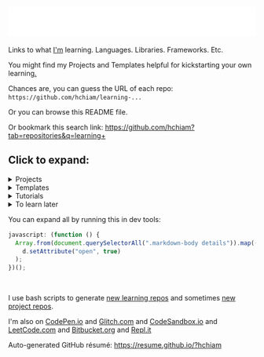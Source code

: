 # [ <img align="center" src="animation.svg" width="100%" height="60px" alt="Learning"/> ](https://hchiam.com)

Links to what [I'm](https://hchiam.com) learning. Languages. Libraries. Frameworks. Etc.

You might find my Projects and Templates helpful for kickstarting your own learning[.](https://github.com/hchiam/learning-template)

Chances are, you can guess the URL of each repo: `https://github.com/hchiam/learning-...`

Or you can browse this README file.

Or bookmark this search link: https://github.com/hchiam?tab=repositories&q=learning+

## Click to expand:

<details>
<summary>Projects</summary>

## Projects: things that I've built or maintain

1. Besides the rest of this list, I contribute to other people's projects, like: [GoogleChromeLabs/ProjectVisBug](https://github.com/GoogleChromeLabs/ProjectVisBug)
1. A minimal [slides](https://github.com/hchiam/slides) editor and presenter in your browser.
1. A minimal [notepad](https://github.com/hchiam/notepad) in your browser (automatically restores, and works offline after your first visit).
1. Chrome extensions like [a linter](https://github.com/hchiam/in-browser-style-linter), [quick menu search](https://github.com/hchiam/quick-menu-search), [quick selection search](https://github.com/hchiam/select-hover-search), and [experimental test automator](https://github.com/hchiam/in-browser-test-automator)
1. Firefox add-ons like [Check All Scripts with URLVoid](https://github.com/hchiam/urlvoid-firefox-extension) and [Console Log Element](https://github.com/hchiam/console-log-element)
1. [\_2DNote](https://github.com/hchiam/_2DNote) to make visuals with 2D coordinates more accessible to people who are blind.
1. [Google Voice Assistant](https://github.com/hchiam/learning-google-assistant) apps: [Code Tutor](https://github.com/hchiam/code-tutor) and [Mental Temperature Converter](https://github.com/hchiam/mental-temperature-converter)
1. [`html-template-generator`](https://github.com/hchiam/html-template-generator) and demo site: https://html-template-generator.surge.sh
1. [`stylable-select`](https://github.com/hchiam/stylable-select)
1. [random code tips](https://github.com/hchiam/random-code-tips)
1. [deps](https://github.com/hchiam/deps), a CLI tool that generates a dependency graph (as an interactive SVG). Just give it a file/folder as a starting point.
1. [Code Inspiration](https://github.com/hchiam/code-inspiration) to-do list web app that works offline (after your first visit).
1. No fancy touchpad pen? [Draw by moving the mouse and hitting spacebar to toggle](https://github.com/hchiam/draw-with-mouse-and-spacebar).
1. [Electron-powered desktop app `anonymous-input`](https://github.com/hchiam/anonymous-input) for personal teaching/educational use. Uses Electron.js, Travis CI, mocha, spectron, npm, yarn, ...
1. [Code Explorer](https://github.com/hchiam/code-explorer)
1. Voice User Interface named [LUI](https://github.com/hchiam/language-user-interface)
1. [Experimental programming language](https://github.com/hchiam/please) to make it easier to write code with speech recognition
1. Convenience code I use in [my CodePen.io Front-End demos](https://codepen.io/hchiam), such as:
   - [my personal CSS boilerplate](https://github.com/hchiam/css-boilerplate)
   - [codepen-full-page-link](https://github.com/hchiam/codepen-full-page-link)
   - [a Chrome check message](https://github.com/hchiam/is-chrome)
   - [copyToClipboard.js](https://github.com/hchiam/clipboard)
   - [prevent-link-window-opener-attacks.js](https://cdn.jsdelivr.net/gh/hchiam/learning-js@master/prevent-link-window-opener-attacks.js)
   - [flying focus ring](https://cdn.jsdelivr.net/gh/hchiam/flying-focus)
   - [keyboard focus trap](https://github.com/hchiam/keyboard-focus-trap)
   - [hchiam/draggable](https://github.com/hchiam/draggable): make any element [draggable](https://cdn.jsdelivr.net/gh/hchiam/draggable@master/makeElementDraggable.js), or [draggable and editable](https://cdn.jsdelivr.net/gh/hchiam/draggable@master/makeElementDraggableAndEditable.js)
   - [morphing_button](https://github.com/hchiam/morphing_button)
1. [Machine Learning](https://github.com/hchiam/machineLearning) examples and [other ML repos and notes](https://github.com/hchiam/learning-ml), like a [genetic algorithm](https://github.com/hchiam/cogLang-geneticAlgo) to generate a [conlang](https://github.com/hchiam/cognateLanguage), or [text-similarity-test](https://github.com/hchiam/text-similarity-test) built using [TensorFlow.js](https://github.com/hchiam/learning-tensorflow) or [PyTorch](https://github.com/hchiam/learning-pytorch) demos. Or like experimenting with [comment analysis](https://github.com/hchiam/comment-analysis) using [tfjs, USE, and UMAP (as opposed to t-SNE or PCA](https://github.com/hchiam/learning-tfjs-umap).
1. [Atom plugin](https://github.com/hchiam/sourcefetch-tutorial) tutorial and a [server](https://github.com/hchiam/sourcefetch-server) based on it to seek code snippets for you
1. [HTML template generator](https://github.com/hchiam/html-template-generator)
1. API examples:
   - https://github.com/hchiam/sourcefetch-server#sourcefetch-server
   - https://github.com/hchiam/timestamp-microservice-hchiam
1. [Glitch.com Backend/server demos](https://glitch.com/@hchiam) like [this Node.js server](https://github.com/hchiam/bible-verse-listener) and [this URL shortener microservice](https://minilink.glitch.me/)
1. Example HTML5 web apps/games (_NOTE: old_): [https://github.com/hchiam/embeddedWebApps](https://github.com/hchiam/embeddedWebApps)

</details>

<details>
<summary>Templates</summary>

## Templates: repos and snippets to get started faster

1. [Azure DevOps](https://github.com/hchiam/learning-azure-devops)
1. [Bash Scripts](https://github.com/hchiam/learning-bash-scripts) and [PowerShell](https://github.com/hchiam/learning-powershell) and [Zsh](https://github.com/hchiam/learning-zsh)
1. [Chrome Extension](https://github.com/hchiam/chrome-extension-template) or [Firefox add-on](https://github.com/hchiam/learning-firefox-extension)
1. [Content Security Policy (CSP)](https://github.com/hchiam/learning-csp)
1. [convenience](https://github.com/hchiam/convenience) template repo for getting started faster on creating your own convenience scripts or packages (this template repo comes with issue template, PR template, contributor reminder, codeowner, etc. files already set up for better collaboration on GitHub). Like my [learning-template](https://github.com/hchiam/learning-template) or my [project-template](https://github.com/hchiam/project-template).
1. [Custom VS Code (Visual Studio Code) linter](https://github.com/hchiam/custom-vscode-linter)
1. [Cypress](https://github.com/hchiam/learning-cypress)
1. [Electron](https://github.com/hchiam/learning-electron) for building desktop apps using web technologies (JS/HTML/CSS)
1. [esbuild](https://github.com/hchiam/learning-esbuild)
1. [Flask](https://github.com/hchiam/learning-flask)
1. [flying focus ring](https://github.com/hchiam/flying-focus) and [keyboard focus trap](https://github.com/hchiam/keyboard-focus-trap) and [morphing_button](https://github.com/hchiam/morphing_button)
1. [GitHub Actions](https://github.com/hchiam/learning-github-actions)
1. [Google Apps Script](https://github.com/hchiam/learning-google-apps-script)s for things like Google Docs
1. Google Assistant App templates: [Code Tutor](https://github.com/hchiam/code-tutor) or [Mental Temperature Converter](https://github.com/hchiam/mental-temperature-converter)
1. [Google Map Widget](https://github.com/hchiam/learning-google-map-widget)
1. [gpt4all](https://github.com/hchiam/learning-gpt4all)
1. [JavaScript](https://github.com/hchiam/learning-js) practice (and [bookmarklets](https://github.com/hchiam/learning-js/tree/master/bookmarklets) and [TotT](https://github.com/hchiam/learning-js/tree/master/TotT))
1. [Jasonette](https://github.com/hchiam/jasonetteApps)
1. [Java](https://github.com/hchiam/learning-java) practice
1. [Jazzer (and Jazzer.js)](https://github.com/hchiam/learning-jazzer) for fuzzing / fuzz testing
1. [Jest](https://github.com/hchiam/learning-jest)
1. [jQuery](https://github.com/hchiam/learning-jquery)
1. [Keras](https://github.com/hchiam/learning-keras)
1. [Lighthouse CI](https://github.com/hchiam/learning-lighthouse-ci)
1. linter stuff like [`lint-staged`](https://github.com/hchiam/learning-lint-staged) to automatically include code style fixes in your commits
   - [ESLint with Google JS Style Guide Rules](https://github.com/hchiam/learning-eslint-google)
   - [TSLint](https://github.com/hchiam/learning-tslint)
1. [Okta sign-in widget](https://github.com/hchiam/learning-okta-signin-widget) (also serves as a minimal node/express app with its [server.js](https://github.com/hchiam/learning-okta-signin-widget/blob/master/server.js))
1. [open-props](https://github.com/hchiam/learning-open-props)
1. [Phaser](https://github.com/hchiam/phaserGame)
1. [Protractor](https://github.com/hchiam/learning-protractor)
1. [Python](https://github.com/hchiam/learning-python) practice
   1. [Node.js plus Python talking to each other](https://github.com/hchiam/node-plus-python)
1. Record automated tests with [Selenium IDE](https://github.com/hchiam/learning-selenium-ide) chrome extension, or the slightly-better [Katalon Recorder](https://github.com/hchiam/learning-katalon) chrome extension (which can also export code and other formats).
1. [serverless API functions with CloudFlare workers](https://github.com/hchiam/learning-cloudflare)
1. [Subresource Integrity (SRI)](https://github.com/hchiam/learning-sri)
1. [surge](https://github.com/hchiam/learning-surge)
1. [Tape](https://github.com/hchiam/learning-tape)
1. [Teachable Machine](https://github.com/hchiam/learning-teachablemachine) to quickly prototype an ML model (gather, train, export)
1. [Travis CI](https://github.com/hchiam/travistest)
   1. [Travis CI setup for Selenium IDE](https://github.com/hchiam/selenium-travis)
   1. [Travis CI setup example for desktop app (Electron.js) test with mocha](https://github.com/hchiam/anonymous-input)
1. [TypeScript](https://github.com/hchiam/learning-typescript)
1. [UglifyJS](https://github.com/hchiam/learning-uglify)
1. [VB (Visual Basic)](https://github.com/hchiam/learning-vb)
1. [Vue](https://github.com/hchiam/learning-vue)
   1. [vue-test-utils](https://github.com/hchiam/vue-test-utils-getting-started) with [Jest](https://github.com/hchiam/vue-test-utils-jest-example) and with [Tape](https://github.com/hchiam/tape-vue-example)
   1. [vue-resource](https://codepen.io/hchiam/pen/ZrXgYo)
   1. [Vuetify](https://codepen.io/hchiam/pen/yvPLpb) templates
1. [Web Components](https://github.com/hchiam/learning-web-components)
1. Example [Yeoman generator](https://github.com/hchiam/generator-hchiam-learning) [`generator-hchiam-learning`](https://www.npmjs.com/package/generator-hchiam-learning?activeTab=readme) which creates another of my [learning repo](https://GitHub.com/hchiam/learning-something)s.
   - or just use [my template repo `learning-template`](https://github.com/hchiam/learning-template) by clicking the green button that says "Use this template"

</details>

<details>
<summary>Tutorials</summary>

## Tutorials: things I tried to learn by closely following tutorial instructions

A bunch of Udacity courses like [Front End Frameworks](https://github.com/hchiam/learning-front-end-frameworks), [Web Tooling & Automation](https://github.com/hchiam/learning-web-tooling-and-automation), [Offline Web Applications](https://github.com/hchiam/learning-offline-web-applications), and [JavaScript Design Patterns](https://github.com/hchiam/learning-js-design-patterns).

I'm also learning on sites like [freeCodeCamp](https://www.freecodecamp.org/hchiam) and [Udemy](https://www.udemy.com/user/howardchiam/) and [LeetCode](https://leetcode.com/hchiam/) and more.

1. [action-dependabot-auto-merge](https://github.com/hchiam/learning-action-dependabot-auto-merge)
1. [Alexa](https://github.com/hchiam/alexaSample)
1. [ally.js](https://github.com/hchiam/learning-allyjs#learning-allyjs)
1. [Alpine.js](https://github.com/hchiam/learning-alpine)
1. [AngularJS](https://github.com/hchiam/learning-angularjs), [Angular 8](https://github.com/hchiam/learning-angular8), and [Angular](https://github.com/hchiam/learning-angular)
1. [ANNOY](https://github.com/hchiam/learning-annoy) for [ML](https://github.com/hchiam/learning-ml) nearest neighbours of vectors
1. [AOS](https://github.com/hchiam/learning-aos) ("Animate On Scroll" library)
1. [AutoML](https://github.com/hchiam/learning-automl) with AutoML Edge model exported from Vertex AI API of Google Cloud Platform.
1. [AVIF](https://github.com/hchiam/learning-avif) compressed image format
1. [axios](https://github.com/hchiam/learning-axios)
1. [Bazel](https://github.com/hchiam/learning-bazel)
1. [Bootstrap 4 + SCSS](https://github.com/hchiam/learning-bootstrap)
1. [canvas](https://github.com/hchiam/learning-canvas)
1. [CKEditor 5](https://github.com/hchiam/learning-ckeditor5)
1. [CODEOWNERS](https://github.com/hchiam/learning-codeowners) files
   1. [All Contributors GitHub App](https://github.com/hchiam/learning-allcontributors)
1. [contributing.md](https://github.com/hchiam/learning-contributing.md) files
1. [CORS](https://github.com/hchiam/learning-cors)
1. [CSS/CSS3](https://github.com/hchiam/learning-css)
1. [cucumber](https://github.com/hchiam/learning-cucumber)
1. [D3.js](https://github.com/hchiam/learning-d3)
1. [dependency-cruiser](https://github.com/hchiam/learning-dependency-cruiser)
1. [Django](https://github.com/hchiam/learning-django)
1. [Docker](https://github.com/hchiam/learning-docker)
1. [docsify](https://github.com/hchiam/learning-docsify)
1. [ECMAScript browser modules](https://github.com/hchiam/learning-es-browser-modules) (using `import` in the browser)
1. [Feathers](https://github.com/hchiam/learning-feathers)
1. [Figma](https://github.com/hchiam/learning-figma) for interactive design prototypes and components (also has an Electron-powered desktop app), and [Bravo](https://github.com/hchiam/learning-bravo-studio) to turn them into native apps(!). (Here's [a quick summary of different design tools](https://github.com/hchiam/learning-figma/blob/main/README.md#a-quick-summary-of-other-design-tools).) For creating images like SVGs, I'd use [Photopea](https://github.com/hchiam/learning-photopea).
1. [Firestore](https://github.com/hchiam/learning-firestore) and [Firebase Local Emulator Suite](https://github.com/hchiam/learning-firebase-local-emulator)
1. [My solutions for FreeCodeCamp](https://www.freecodecamp.org/hchiam) (UPDATE: no longer publicly available)
1. [Gatsby.js](https://github.com/hchiam/learning-gatsby)
1. [GitHub CLI `gh`](https://github.com/hchiam/learning-gh)
1. [GitHub Copilot](https://github.com/hchiam/learning-github-copilot) (uses OpenAI Codex)
1. [GitHub issue template](https://github.com/hchiam/learning-issue-template)
1. [Golang](https://github.com/hchiam/learn-golang)
1. [Google Closure Library](https://github.com/hchiam/learning-closure) maybe for things like `goog.structs.Heap()` for use in [practice problems](https://github.com/hchiam/learning-js/tree/master/more-like-interview-questions) that I practice with [eslint and jest](https://github.com/hchiam/eslint-and-jest). It does so many helpful things, but it’s also a FE UI library like [Backbone.js](https://github.com/hchiam/learning-backbone).
1. [GSAP (GreenSock Animation Package)](https://github.com/hchiam/learning-gsap)
1. [gzip](https://github.com/hchiam/learning-gzip)
1. [HTML/HTML5](https://github.com/hchiam/learning-html)
1. [HTTP status codes](https://github.com/hchiam/learning-http-status-codes)
1. [HTTPS server](https://github.com/hchiam/learning-https-server)
1. [Hugging Face](https://github.com/hchiam/learning-huggingface) - for trying out [ML](https://github.com/hchiam/learning-ml) models quickly
1. [jExcel](https://github.com/hchiam/learning-jExcel)
1. [jquery-i18next](https://github.com/hchiam/learning-jquery-i18next)
1. [Kotlin](https://github.com/hchiam/learning-kotlin)
1. [LangChain](https://github.com/hchiam/learning-langchain)
1. [lazy load](https://github.com/hchiam/learning-lazy-load)
1. [Less](https://github.com/hchiam/learning-less)
1. [Lit.js](https://github.com/hchiam/learning-lit)
1. [localForage](https://github.com/hchiam/learning-localForage)
1. [localtunnel](https://github.com/hchiam/learning-localtunnel)
1. [Lodash](https://github.com/hchiam/learning-lodash) and [Underscore.js](https://github.com/hchiam/learning-underscore)
1. [Material Design Components for the Web](https://github.com/hchiam/learning-material-design-components) (CDN and NPM/Webpack setup)
1. [MEAN](https://github.com/hchiam/webDevMEANStack)
1. [MERN Stack](https://github.com/hchiam/learning-mern-stack) = **M**ongoDB, **E**xpress, **R**eact, and **N**ode.js (but I'm also using Mongoose, MongoDB Atlas, cors, dotenv, nodemon, eslint, eslint-config-google, bootstrap, react-router-dom, react-datepicker, axios, etc.).
1. [Mitosis](https://github.com/hchiam/learning-mitosis)
1. [mocha chai](https://github.com/hchiam/boilerplate-mochachai)
1. [MongoDB](https://github.com/hchiam/learning-mongodb)
1. [Neumorphism](https://github.com/hchiam/learning-neumorphism)
1. [Node](https://github.com/hchiam/learning-nodejs)
1. Publishing your own [NPM package](https://github.com/hchiam/npm-package-example) and [GitHub package](https://github.com/hchiam/learning-github-packages)
1. [nx](https://github.com/hchiam/learning-nx)
1. [Parcel.js](https://github.com/hchiam/learning-parcel) web app bundler
1. [Polka](https://github.com/hchiam/learning-polka)
1. [Polymer](https://github.com/hchiam/learning-polymer)
1. [PostCSS](https://github.com/hchiam/learning-postcss)
1. [pug](https://github.com/hchiam/learning-pug)
1. [Python ML web app](https://github.com/hchiam/python-ml-web-app) using [Streamlit](https://github.com/hchiam/learning-streamlit)
1. [PWA + Bluetooth](https://github.com/hchiam/learning-pwa-bluetooth)
1. [Qwik](https://github.com/hchiam/learning-qwik)
1. [React](https://github.com/hchiam/learning-reactjs) and [Redux](https://github.com/hchiam/learning-redux)
   1. Small example of adding data to Redux state container: https://github.com/hchiam/react-jexcel-redux
   1. Bigger example with Redux and more: https://github.com/hchiam/chat-app-fcc-react-redux
   1. [React Router](https://github.com/hchiam/learning-react-router)
   1. [React Native](https://github.com/hchiam/learning-react-native)
   1. Minimal [React Frontend + Express Backend](https://github.com/hchiam/learning-react-fe-and-be) test
   1. [Auth0](https://github.com/hchiam/learning-react-auth0)
   1. [React + Apollo + GraphQL](https://github.com/hchiam/learning-react-apollo) with [a working example](https://github.com/hchiam/react-apollo-gql-example)
   1. [React + Firestore](https://github.com/hchiam/learning-firestore)
   1. [React Hook Form](https://github.com/hchiam/learning-react-hook-form)
   1. [react-testing-library](https://github.com/hchiam/learning-react-testing-library)
   1. [React Error Boundaries](https://github.com/hchiam/learning-react-error-boundaries)
   1. [React Portals](https://github.com/hchiam/learning-react-portals)
   1. [Next.js](https://github.com/hchiam/learning-nextjs)
   1. [mantine.dev](https://github.com/hchiam/learning-mantine) React component library
1. [reCAPTCHA](https://github.com/hchiam/learning-recaptcha)
1. [service workers](https://github.com/hchiam/learning-service-workers) and [WebWorkers](https://github.com/hchiam/learning-webworkers)
1. [snowpack](https://github.com/hchiam/learning-snowpack) and [create-snowpack-app](https://github.com/hchiam/learning-create-snowpack-app)
1. [Solid.js](https://github.com/hchiam/learning-solid)
1. [Svelte](https://github.com/hchiam/learning-svelte) and [Sapper](https://github.com/hchiam/learning-sapper)
1. [SASS/SCSS](https://github.com/hchiam/learning-sass)
1. [SQL](https://github.com/hchiam/learning-sql) and [Sequelize ORM for Node.js](https://github.com/hchiam/learning-sequelize)
1. [TensorFlow](https://github.com/hchiam/learning-tensorflow)
1. [three.js](https://github.com/hchiam/learning-threejs)
1. [universal-tilt.js](https://github.com/hchiam/learning-universal-tilt)
1. [Vue with Firebase database](https://github.com/hchiam/vuejsfirebase) and [Glitch.com hosting](https://vue-js-firebase-database.glitch.me/)
1. [Web Accessibility (a11y)](https://github.com/hchiam/web-accessibility-course-notes/blob/master/README.md) (from [Google's Udacity course](https://www.udacity.com/course/web-accessibility--ud891)) and [`axe-cli`](https://github.com/hchiam/learning-axe-cli#learning-axe-cli) (and [even more a11y notes](https://github.com/hchiam/learning-a11y))
1. [Web Dev Bootcamp](https://github.com/hchiam/web-dev-bootcamp)
1. [web video, image manipulation, and connecting video to CSS animations](https://github.com/hchiam/learning-web-video-and-image)
1. [Webpack](https://github.com/hchiam/learning-webpack)
1. [WebSocket](https://github.com/hchiam/learning-websocket)
1. [yargs](https://github.com/hchiam/learning-yargs)
1. [yarn](https://github.com/hchiam/learning-yarn)

</details>

<details>
<summary>To learn later</summary>

## To learn later: thought about learning but didn't go too deep yet

1. [amplication](https://github.com/hchiam/learning-amplication) nocode to generate website FE+BE
1. [assembly](https://github.com/hchiam/learning-assembly)
1. [Astro](https://github.com/hchiam/learning-astro)
1. [AWS (Amazon Web Services) terms in plain English](https://github.com/hchiam/learning-aws-terms)
1. [Bayes](https://github.com/hchiam/learning-bayes)
1. [Blitz](https://github.com/hchiam/learning-blitzjs)
1. [Browsersync](https://github.com/hchiam/learning-browsersync)
1. [bun](https://github.com/hchiam/learning-bun)
1. [C#](https://github.com/hchiam/learning-csharp)
1. [Chrome DevTools](https://github.com/hchiam/learning-chrome-devtools)
1. [Cirq](https://github.com/hchiam/learning-cirq) for quantum computer circuits
1. [Combinations vs Permutations](https://github.com/hchiam/learning-combinations-vs-permutations)
1. [CSS BEM](https://github.com/hchiam/learning-bem)
1. Data structures and algorithms like the [splay tree](https://github.com/hchiam/learning-splay-tree), [B-tree](https://github.com/hchiam/learning-b-tree), [skip list](https://github.com/hchiam/learning-skip-list), [Bloom filter](https://github.com/hchiam/learning-bloom-filter), [union-find data structure (for sets)](https://github.com/hchiam/learning-union-find), [suffix tree/trie/array](https://github.com/hchiam/learning-suffix-tree), [LZW compression](https://github.com/hchiam/learning-lzw), [combinations vs permutations with/without repeats](https://github.com/hchiam/learning-combinations-vs-permutations)
1. [Deno](https://github.com/hchiam/learning-deno)
1. [Elm](https://github.com/hchiam/learning-elm)
1. [Flutter](https://github.com/hchiam/learning-flutter)
1. [Framer](https://github.com/hchiam/learning-framer)
3. [Google Charts](https://github.com/hchiam/learning-google-charts)
1. [GraphQL](https://github.com/hchiam/learning-graphql)
1. [gulp.js](https://github.com/hchiam/learning-gulp)
1. connecting JS to [hardware](https://github.com/hchiam/learning-js-hardware/tree/main)
1. [Helmet](https://github.com/hchiam/learning-helmet)
1. [Heroku](https://github.com/hchiam/python-getting-started)
   - --> my first working Heroku-hosted app [here](https://github.com/hchiam/galeria)
   - https://github.com/hchiam/test-app
1. [Immer](https://github.com/hchiam/learning-immer/blob/master/README.md) to change immutable state more easily.
1. [general software interview problem solving skills](https://github.com/hchiam/learning-interviews)
1. [Karma](https://github.com/hchiam/learning-karma)
1. [Kubernetes](https://github.com/hchiam/learning-kubernetes)
1. [Nuxt.js](https://github.com/hchiam/learning-nuxt)
1. [octave](https://github.com/hchiam/learning-octave)
1. [the OSI model](https://github.com/hchiam/learning-osi)
1. [P vs NP](https://github.com/hchiam/learning-p-vs-np)
1. [Pattern Lab](https://github.com/hchiam/learning-pattern-lab)
1. [Plotly.js](https://github.com/hchiam/learning-plotly)
1. [prompt engineering](https://github.com/hchiam/learning-prompt-eng) - for [ML](https://github.com/hchiam/learning-ml)
1. [Puppeteer](https://github.com/hchiam/learning-puppeteer)
1. [PyCharm](https://github.com/hchiam/learning-pycharm)
1. [react-spring](https://github.com/hchiam/learning-react-spring) for fluid, interactive animations.
1. [Rome](https://github.com/hchiam/learning-rome)
1. [RPC (Remote Procedure Calls)](https://github.com/hchiam/learning-rpc)
1. [Ruby on Rails](https://github.com/hchiam/learning-rubyOnRails)
1. [Rust](https://github.com/hchiam/learning-rust)
1. [semaphores](https://github.com/hchiam/learning-semaphores)
1. [shadow DOM](https://github.com/hchiam/learning-shadow-dom)
1. [SuperTokens](https://github.com/hchiam/learning-supertokens)
1. [technical writing](https://github.com/hchiam/learning-tech-writing)
1. [Vite](https://github.com/hchiam/learning-vite)
1. [VS Code productivity tips](https://www.youtube.com/watch?v=ifTF3ags0XI)
1. [Web Assembly (WASM)](https://github.com/hchiam/learning-wasm)
1. [WebGL](https://github.com/hchiam/learning-webgl)
1. [WebGPU](https://github.com/hchiam/learning-webgpu)

</details>

You can expand all by running this in dev tools:

```js
javascript: (function () {
  Array.from(document.querySelectorAll(".markdown-body details")).map((d) =>
    d.setAttribute("open", true)
  );
})();
```

<br/>

I use bash scripts to generate [new learning repos](https://github.com/hchiam/learning-bash-scripts/blob/main/gh-cli-create-learning-repo-from-template.sh) and sometimes [new project repos](https://github.com/hchiam/learning-bash-scripts/blob/main/gh-cli-create-project-repo-from-template.sh).

I'm also on [CodePen.io](https://codepen.io/hchiam) and [Glitch.com](https://glitch.com/@hchiam) and [CodeSandbox.io](https://codesandbox.io/u/hchiam/sandboxes) and [LeetCode.com](https://leetcode.com/hchiam/) and [Bitbucket.org](https://bitbucket.org/hchiam) and [Repl.it](https://repl.it/@hchiam)

Auto-generated GitHub résumé: https://resume.github.io/?hchiam
